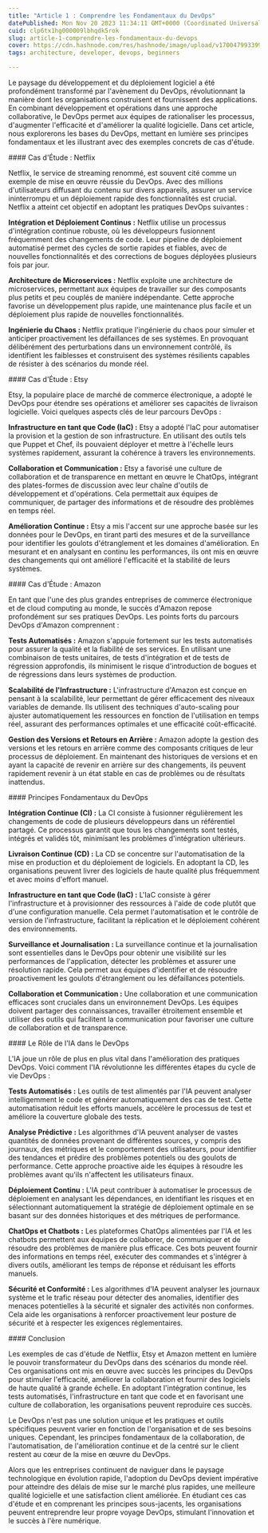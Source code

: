 ```yaml
---
title: "Article 1 : Comprendre les Fondamentaux du DevOps"
datePublished: Mon Nov 20 2023 11:34:11 GMT+0000 (Coordinated Universal Time)
cuid: clp6tx1hg000009lbhqdk5rok
slug: article-1-comprendre-les-fondamentaux-du-devops
cover: https://cdn.hashnode.com/res/hashnode/image/upload/v1700479933999/8db4c205-34c7-4f7a-a1cd-4f91a311e512.png
tags: architecture, developer, devops, beginners

---
```


Le paysage du développement et du déploiement logiciel a été profondément transformé par l'avènement du DevOps, révolutionnant la manière dont les organisations construisent et fournissent des applications. En combinant développement et opérations dans une approche collaborative, le DevOps permet aux équipes de rationaliser les processus, d'augmenter l'efficacité et d'améliorer la qualité logicielle. Dans cet article, nous explorerons les bases du DevOps, mettant en lumière ses principes fondamentaux et les illustrant avec des exemples concrets de cas d'étude.

\#### Cas d'Étude : Netflix 

Netflix, le service de streaming renommé, est souvent cité comme un exemple de mise en œuvre réussie du DevOps. Avec des millions d'utilisateurs diffusant du contenu sur divers appareils, assurer un service ininterrompu et un déploiement rapide des fonctionnalités est crucial. Netflix a atteint cet objectif en adoptant les pratiques DevOps suivantes :

**Intégration et Déploiement Continus :** Netflix utilise un processus d'intégration continue robuste, où les développeurs fusionnent fréquemment des changements de code. Leur pipeline de déploiement automatisé permet des cycles de sortie rapides et fiables, avec de nouvelles fonctionnalités et des corrections de bogues déployées plusieurs fois par jour.

**Architecture de Microservices :** Netflix exploite une architecture de microservices, permettant aux équipes de travailler sur des composants plus petits et peu couplés de manière indépendante. Cette approche favorise un développement plus rapide, une maintenance plus facile et un déploiement plus rapide de nouvelles fonctionnalités.

**Ingénierie du Chaos :** Netflix pratique l'ingénierie du chaos pour simuler et anticiper proactivement les défaillances de ses systèmes. En provoquant délibérément des perturbations dans un environnement contrôlé, ils identifient les faiblesses et construisent des systèmes résilients capables de résister à des scénarios du monde réel.

\#### Cas d'Étude : Etsy

Etsy, la populaire place de marché de commerce électronique, a adopté le DevOps pour étendre ses opérations et améliorer ses capacités de livraison logicielle. Voici quelques aspects clés de leur parcours DevOps :

**Infrastructure en tant que Code (IaC) :** Etsy a adopté l'IaC pour automatiser la provision et la gestion de son infrastructure. En utilisant des outils tels que Puppet et Chef, ils pouvaient déployer et mettre à l'échelle leurs systèmes rapidement, assurant la cohérence à travers les environnements.

**Collaboration et Communication :** Etsy a favorisé une culture de collaboration et de transparence en mettant en œuvre le ChatOps, intégrant des plates-formes de discussion avec leur chaîne d'outils de développement et d'opérations. Cela permettait aux équipes de communiquer, de partager des informations et de résoudre des problèmes en temps réel.

**Amélioration Continue :** Etsy a mis l'accent sur une approche basée sur les données pour le DevOps, en tirant parti des mesures et de la surveillance pour identifier les goulots d'étranglement et les domaines d'amélioration. En mesurant et en analysant en continu les performances, ils ont mis en œuvre des changements qui ont amélioré l'efficacité et la stabilité de leurs systèmes.

\#### Cas d'Étude : Amazon

En tant que l'une des plus grandes entreprises de commerce électronique et de cloud computing au monde, le succès d'Amazon repose profondément sur ses pratiques DevOps. Les points forts du parcours DevOps d'Amazon comprennent :

**Tests Automatisés :** Amazon s'appuie fortement sur les tests automatisés pour assurer la qualité et la fiabilité de ses services. En utilisant une combinaison de tests unitaires, de tests d'intégration et de tests de régression approfondis, ils minimisent le risque d'introduction de bogues et de régressions dans leurs systèmes de production.

**Scalabilité de l'Infrastructure :** L'infrastructure d'Amazon est conçue en pensant à la scalabilité, leur permettant de gérer efficacement des niveaux variables de demande. Ils utilisent des techniques d'auto-scaling pour ajuster automatiquement les ressources en fonction de l'utilisation en temps réel, assurant des performances optimales et une efficacité coût-efficacité.

**Gestion des Versions et Retours en Arrière :** Amazon adopte la gestion des versions et les retours en arrière comme des composants critiques de leur processus de déploiement. En maintenant des historiques de versions et en ayant la capacité de revenir en arrière sur des changements, ils peuvent rapidement revenir à un état stable en cas de problèmes ou de résultats inattendus.

\#### Principes Fondamentaux du DevOps

**Intégration Continue (CI) :** La CI consiste à fusionner régulièrement les changements de code de plusieurs développeurs dans un référentiel partagé. Ce processus garantit que tous les changements sont testés, intégrés et validés tôt, minimisant les problèmes d'intégration ultérieurs.

**Livraison Continue (CD) :** La CD se concentre sur l'automatisation de la mise en production et du déploiement de logiciels. En adoptant la CD, les organisations peuvent livrer des logiciels de haute qualité plus fréquemment et avec moins d'effort manuel.

**Infrastructure en tant que Code (IaC) :** L'IaC consiste à gérer l'infrastructure et à provisionner des ressources à l'aide de code plutôt que d'une configuration manuelle. Cela permet l'automatisation et le contrôle de version de l'infrastructure, facilitant la réplication et le déploiement cohérent des environnements.

**Surveillance et Journalisation :** La surveillance continue et la journalisation sont essentielles dans le DevOps pour obtenir une visibilité sur les performances de l'application, détecter les problèmes et assurer une résolution rapide. Cela permet aux équipes d'identifier et de résoudre proactivement les goulots d'étranglement ou les défaillances potentiels.

**Collaboration et Communication :** Une collaboration et une communication efficaces sont cruciales dans un environnement DevOps. Les équipes doivent partager des connaissances, travailler étroitement ensemble et utiliser des outils qui facilitent la communication pour favoriser une culture de collaboration et de transparence.

\#### Le Rôle de l'IA dans le DevOps

L'IA joue un rôle de plus en plus vital dans l'amélioration des pratiques DevOps. Voici comment l'IA révolutionne les différentes étapes du cycle de vie DevOps :

**Tests Automatisés :** Les outils de test alimentés par l'IA peuvent analyser intelligemment le code et générer automatiquement des cas de test. Cette automatisation réduit les efforts manuels, accélère le processus de test et améliore la couverture globale des tests.

**Analyse Prédictive :** Les algorithmes d'IA peuvent analyser de vastes quantités de données provenant de différentes sources, y compris des journaux, des métriques et le comportement des utilisateurs, pour identifier des tendances et prédire des problèmes potentiels ou des goulots de performance. Cette approche proactive aide les équipes à résoudre les problèmes avant qu'ils n'affectent les utilisateurs finaux.

**Déploiement Continu :** L'IA peut contribuer à automatiser le processus de déploiement en analysant les dépendances, en identifiant les risques et en sélectionnant automatiquement la stratégie de déploiement optimale en se basant sur des données historiques et des métriques de performance.

**ChatOps et Chatbots :** Les plateformes ChatOps alimentées par l'IA et les chatbots permettent aux équipes de collaborer, de communiquer et de résoudre des problèmes de manière plus efficace. Ces bots peuvent fournir des informations en temps réel, exécuter des commandes et s'intégrer à divers outils, améliorant les temps de réponse et réduisant les efforts manuels.

**Sécurité et Conformité :** Les algorithmes d'IA peuvent analyser les journaux système et le trafic réseau pour détecter des anomalies, identifier des menaces potentielles à la sécurité et signaler des activités non conformes. Cela aide les organisations à renforcer proactivement leur posture de sécurité et à respecter les exigences réglementaires.

\#### Conclusion

Les exemples de cas d'étude de Netflix, Etsy et Amazon mettent en lumière le pouvoir transformateur du DevOps dans des scénarios du monde réel. Ces organisations ont mis en œuvre avec succès les principes du DevOps pour stimuler l'efficacité, améliorer la collaboration et fournir des logiciels de haute qualité à grande échelle. En adoptant l'intégration continue, les tests automatisés, l'infrastructure en tant que code et en favorisant une culture de collaboration, les organisations peuvent reproduire ces succès.

Le DevOps n'est pas une solution unique et les pratiques et outils spécifiques peuvent varier en fonction de l'organisation et de ses besoins uniques. Cependant, les principes fondamentaux de la collaboration, de l'automatisation, de l'amélioration continue et de la centré sur le client restent au cœur de la mise en œuvre du DevOps.

Alors que les entreprises continuent de naviguer dans le paysage technologique en évolution rapide, l'adoption du DevOps devient impérative pour atteindre des délais de mise sur le marché plus rapides, une meilleure qualité logicielle et une satisfaction client améliorée. En étudiant ces cas d'étude et en comprenant les principes sous-jacents, les organisations peuvent entreprendre leur propre voyage DevOps, stimulant l'innovation et le succès à l'ère numérique.